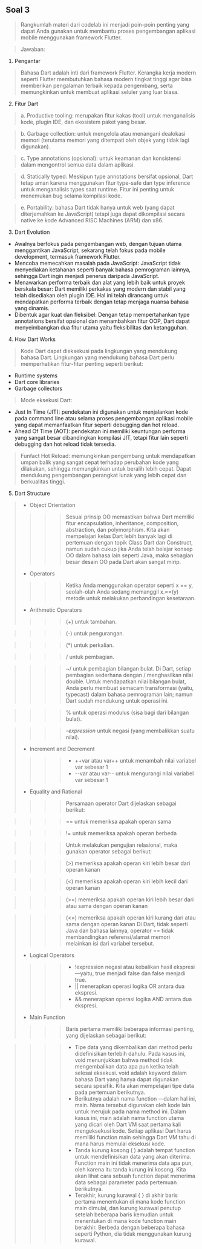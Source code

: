 ## Soal 3

>Rangkumlah materi dari codelab ini menjadi poin-poin penting yang dapat Anda gunakan untuk membantu proses pengembangan aplikasi mobile menggunakan framework Flutter.

>Jawaban:

1. Pengantar
>Bahasa Dart adalah inti dari framework Flutter. Kerangka kerja modern seperti Flutter membutuhkan bahasa modern tingkat tinggi agar bisa memberikan pengalaman terbaik kepada pengembang, serta memungkinkan untuk membuat aplikasi seluler yang luar biasa.

2. Fitur Dart
>a. Productive tooling: merupakan fitur kakas (tool) untuk menganalisis kode, plugin IDE, dan ekosistem paket yang besar.

>b. Garbage collection: untuk mengelola atau menangani dealokasi memori (terutama memori yang ditempati oleh objek yang tidak lagi digunakan).

>c. Type annotations (opsional): untuk keamanan dan konsistensi dalam mengontrol semua data dalam aplikasi.

>d. Statically typed: Meskipun type annotations bersifat opsional, Dart tetap aman karena menggunakan fitur type-safe dan type inference untuk menganalisis types saat runtime. Fitur ini penting untuk menemukan bug selama kompilasi kode.

>e. Portability: bahasa Dart tidak hanya untuk web (yang dapat diterjemahkan ke JavaScript) tetapi juga dapat dikompilasi secara native ke kode Advanced RISC Machines (ARM) dan x86.

3. Dart Evolution
- Awalnya berfokus pada pengembangan web, dengan tujuan utama menggantikan JavaScript, sekarang telah fokus pada mobile development, termasuk framework Flutter.
- Mencoba memecahkan masalah pada JavaScript: JavaScript tidak menyediakan ketahanan seperti banyak bahasa pemrograman lainnya, sehingga Dart ingin menjadi penerus daripada JavaScript.
- Menawarkan performa terbaik dan alat yang lebih baik untuk proyek berskala besar: Dart memiliki perkakas yang modern dan stabil yang telah disediakan oleh plugin IDE. Hal ini telah dirancang untuk mendapatkan performa terbaik dengan tetap menjaga nuansa bahasa yang dinamis.
- Dibentuk agar kuat dan fleksibel: Dengan tetap mempertahankan type annotations bersifat opsional dan menambahkan fitur OOP, Dart dapat menyeimbangkan dua fitur utama yaitu fleksibilitas dan ketangguhan.

4. How Dart Works
>Kode Dart dapat dieksekusi pada lingkungan yang mendukung bahasa Dart. Lingkungan yang mendukung bahasa Dart perlu memperhatikan fitur-fitur penting seperti berikut:
- Runtime systems
- Dart core libraries
- Garbage collectors

>Mode eksekusi Dart:
- Just In Time (JIT): pendekatan ini digunakan untuk menjalankan kode pada command line atau selama proses pengembangan aplikasi mobile yang dapat memanfaatkan fitur seperti debugging dan hot reload.
- Ahead Of Time (AOT): pendekatan ini memiliki keuntungan performa yang sangat besar dibandingkan kompilasi JIT, tetapi fitur lain seperti debugging dan hot reload tidak tersedia.

>Funfact Hot Reload: memungkinkan pengembang untuk mendapatkan umpan balik yang sangat cepat terhadap perubahan kode yang dilakukan, sehingga memungkinkan untuk beralih lebih cepat. Dapat mendukung pengembangan perangkat lunak yang lebih cepat dan berkualitas tinggi.

5. Dart Structure
> - Object Orientation
>>>>Sesuai prinsip OO memastikan bahwa Dart memiliki fitur encapsulation, inheritance, composition, abstraction, dan polymorphism. Kita akan mempelajari kelas Dart lebih banyak lagi di pertemuan dengan topik Class Dart dan Construct, namun sudah cukup jika Anda telah belajar konsep OO dalam bahasa lain seperti Java, maka sebagian besar desain OO pada Dart akan sangat mirip.
> - Operators
>>>>Ketika Anda menggunakan operator seperti x == y, seolah-olah Anda sedang memanggil x.==(y) metode untuk melakukan perbandingan kesetaraan.
> - Arithmetic Operators
>>>>(+) untuk tambahan.

>>>>(-) untuk pengurangan.

>>>>(*) untuk perkalian.

>>>>/ untuk pembagian.

>>>>~/ untuk pembagian bilangan bulat. Di Dart, setiap pembagian sederhana dengan / menghasilkan nilai double. Untuk mendapatkan nilai bilangan bulat, Anda perlu membuat semacam transformasi (yaitu, typecast) dalam bahasa pemrograman lain; namun Dart sudah mendukung untuk operasi ini.

>>>>% untuk operasi modulus (sisa bagi dari bilangan bulat).

>>>>*-expression* untuk negasi (yang membalikkan suatu nilai).
> - Increment and Decrement
>>>>- ++var atau var++ untuk menambah nilai variabel var sebesar 1
>>>>- --var atau var-- untuk mengurangi nilai variabel var sebesar 1
> - Equality and Rational
>>>>Persamaan operator Dart dijelaskan sebagai berikut:

>>>>== untuk memeriksa apakah operan sama

>>>>!= untuk memeriksa apakah operan berbeda

>>>>Untuk melakukan pengujian relasional, maka gunakan operator sebagai berikut:

>>>>(>) memeriksa apakah operan kiri lebih besar dari operan kanan

>>>>(<) memeriksa apakah operan kiri lebih kecil dari operan kanan

>>>>(>=) memeriksa apakah operan kiri lebih besar dari atau sama dengan operan kanan

>>>>(<=) memeriksa apakah operan kiri kurang dari atau sama dengan operan kanan
Di Dart, tidak seperti Java dan bahasa lainnya, operator == tidak membandingkan referensi/alamat memori melainkan isi dari variabel tersebut.
> - Logical Operators
>>>>- !expression negasi atau kebalikan hasil ekspresi—yaitu, true menjadi false dan false menjadi true.
>>>>- || menerapkan operasi logika OR antara dua ekspresi.
>>>>- && menerapkan operasi logika AND antara dua ekspresi.
>- Main Function
>>>>Baris pertama memiliki beberapa informasi penting, yang dijelaskan sebagai berikut:

>>>>- Tipe data yang dikembalikan dari method perlu didefinisikan terlebih dahulu. Pada kasus ini, void menunjukkan bahwa method tidak mengembalikan data apa pun ketika telah selesai eksekusi. void adalah keyword dalam bahasa Dart yang hanya dapat digunakan secara spesifik. Kita akan mempelajari tipe data pada pertemuan berikutnya.
>>>>- Berikutnya adalah nama function —dalam hal ini, main. Nama tersebut digunakan oleh kode lain untuk merujuk pada nama method ini. Dalam kasus ini, main adalah nama function utama yang dicari oleh Dart VM saat pertama kali mengeksekusi kode. Setiap aplikasi Dart harus memiliki function main sehingga Dart VM tahu di mana harus memulai eksekusi kode.
>>>>- Tanda kurung kosong ( ) adalah tempat function untuk mendefinisikan data yang akan diterima. Function main ini tidak menerima data apa pun, oleh karena itu tanda kurung ini kosong. Kita akan lihat cara sebuah function dapat menerima data sebagai parameter pada pertemuan berikutnya.
>>>>- Terakhir, kurung kurawal { } di akhir baris pertama menentukan di mana kode function main dimulai, dan kurung kurawal penutup setelah beberapa baris kemudian untuk menentukan di mana kode function main berakhir. Berbeda dengan beberapa bahasa seperti Python, dia tidak menggunakan kurung kurawal.